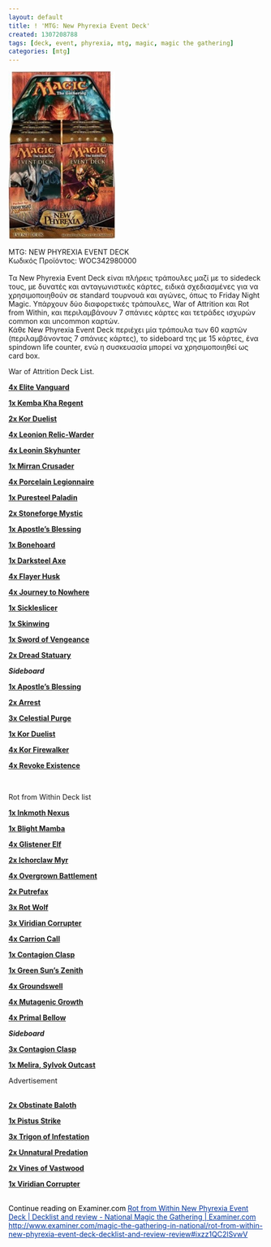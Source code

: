 ```yaml
---
layout: default
title: ! 'MTG: New Phyrexia Event Deck'
created: 1307208788
tags: [deck, event, phyrexia, mtg, magic, magic the gathering]
categories: [mtg]
---
```

<p class="rtecenter">
	<img alt="" src="/assets/images/newphyrexiaeventdeck.jpg" style="width: 210px; height: 330px;" /></p>
<p>
	<span class="text01">MTG: NEW PHYREXIA EVENT DECK</span><br />
	&Kappa;&omega;&delta;&iota;&kappa;ό&sigmaf; &Pi;&rho;&omicron;ϊό&nu;&tau;&omicron;&sigmaf;: WOC342980000<br />
	<br />
	&Tau;&alpha; New Phyrexia Event Deck &epsilon;ί&nu;&alpha;&iota; &pi;&lambda;ή&rho;&epsilon;&iota;&sigmaf; &tau;&rho;ά&pi;&omicron;&upsilon;&lambda;&epsilon;&sigmaf; &mu;&alpha;&zeta;ί &mu;&epsilon; &tau;&omicron; sidedeck &tau;&omicron;&upsilon;&sigmaf;, &mu;&epsilon; &delta;&upsilon;&nu;&alpha;&tau;έ&sigmaf; &kappa;&alpha;&iota; &alpha;&nu;&tau;&alpha;&gamma;&omega;&nu;&iota;&sigma;&tau;&iota;&kappa;έ&sigmaf; &kappa;ά&rho;&tau;&epsilon;&sigmaf;, &epsilon;&iota;&delta;&iota;&kappa;ά &sigma;&chi;&epsilon;&delta;&iota;&alpha;&sigma;&mu;έ&nu;&epsilon;&sigmaf; &gamma;&iota;&alpha; &nu;&alpha; &chi;&rho;&eta;&sigma;&iota;&mu;&omicron;&pi;&omicron;&iota;&eta;&theta;&omicron;ύ&nu; &sigma;&epsilon; standard &tau;&omicron;&upsilon;&rho;&nu;&omicron;&upsilon;ά &kappa;&alpha;&iota; &alpha;&gamma;ώ&nu;&epsilon;&sigmaf;, ό&pi;&omega;&sigmaf; &tau;&omicron; Friday Night Magic. &Upsilon;&pi;ά&rho;&chi;&omicron;&upsilon;&nu; &delta;ύ&omicron; &delta;&iota;&alpha;&phi;&omicron;&rho;&epsilon;&tau;&iota;&kappa;έ&sigmaf; &tau;&rho;ά&pi;&omicron;&upsilon;&lambda;&epsilon;&sigmaf;, War of Attrition &kappa;&alpha;&iota; Rot from Within, &kappa;&alpha;&iota; &pi;&epsilon;&rho;&iota;&lambda;&alpha;&mu;&beta;ά&nu;&omicron;&upsilon;&nu; 7 &sigma;&pi;ά&nu;&iota;&epsilon;&sigmaf; &kappa;ά&rho;&tau;&epsilon;&sigmaf; &kappa;&alpha;&iota; &tau;&epsilon;&tau;&rho;ά&delta;&epsilon;&sigmaf; &iota;&sigma;&chi;&upsilon;&rho;ώ&nu; common &kappa;&alpha;&iota; uncommon &kappa;&alpha;&rho;&tau;ώ&nu;.<br />
	&Kappa;ά&theta;&epsilon; New Phyrexia Event Deck &pi;&epsilon;&rho;&iota;έ&chi;&epsilon;&iota; &mu;ί&alpha; &tau;&rho;ά&pi;&omicron;&upsilon;&lambda;&alpha; &tau;&omega;&nu; 60 &kappa;&alpha;&rho;&tau;ώ&nu; (&pi;&epsilon;&rho;&iota;&lambda;&alpha;&mu;&beta;ά&nu;&omicron;&nu;&tau;&alpha;&sigmaf; 7 &sigma;&pi;ά&nu;&iota;&epsilon;&sigmaf; &kappa;ά&rho;&tau;&epsilon;&sigmaf;), &tau;&omicron; sideboard &tau;&eta;&sigmaf; &mu;&epsilon; 15 &kappa;ά&rho;&tau;&epsilon;&sigmaf;, έ&nu;&alpha; spindown life counter, &epsilon;&nu;ώ &eta; &sigma;&upsilon;&sigma;&kappa;&epsilon;&upsilon;&alpha;&sigma;ί&alpha; &mu;&pi;&omicron;&rho;&epsilon;ί &nu;&alpha; &chi;&rho;&eta;&sigma;&iota;&mu;&omicron;&pi;&omicron;&iota;&eta;&theta;&epsilon;ί &omega;&sigmaf; card box.</p>
<p>
	War of Attrition Deck List.</p>
<p>
	<a href="http://gatherer.wizards.com/Pages/Card/Details.aspx?name=Elite%20Vanguard" rel="nofollow"><strong>4x Elite Vanguard</strong></a></p>
<p>
	<a href="http://gatherer.wizards.com/Pages/Card/Details.aspx?name=Kemba,%20Kha%20Regent" rel="nofollow"><strong>1x Kemba Kha Regent</strong></a></p>
<p>
	<a href="http://gatherer.wizards.com/Pages/Card/Details.aspx?name=Kor%20Duelist" rel="nofollow"><strong>2x Kor Duelist</strong></a></p>
<p>
	<a href="http://gatherer.wizards.com/Pages/Card/Details.aspx?name=Leonin%20Relic-Warder" rel="nofollow"><strong>4x Leonion Relic-Warder</strong></a></p>
<p>
	<a href="http://gatherer.wizards.com/Pages/Card/Details.aspx?name=Leonin%20Skyhunter" rel="nofollow"><strong>4x Leonin Skyhunter</strong></a></p>
<p>
	<a href="http://www.examiner.com/magic-the-gathering-in-national/mirran-crusader" rel="nofollow"><strong>1x Mirran Crusader</strong></a></p>
<p>
	<a href="http://www.examiner.com/magic-the-gathering-in-national/porcelain-legionnaire-new-phyrexia" rel="nofollow"><strong>4x Porcelain Legionnaire</strong></a></p>
<p>
	<a href="http://www.examiner.com/magic-the-gathering-in-national/puresteel-paladin-new-phyrexia" rel="nofollow"><strong>1x Puresteel Paladin</strong></a></p>
<p>
	<a href="http://gatherer.wizards.com/Pages/Card/Details.aspx?name=Stoneforge%20Mystic" rel="nofollow"><strong>2x Stoneforge Mystic</strong></a></p>
<p>
	<a href="http://gatherer.wizards.com/Pages/Card/Details.aspx?name=Apostle%27s%20Blessing" rel="nofollow"><strong>1x Apostle&rsquo;s Blessing</strong></a></p>
<p>
	<a href="http://www.examiner.com/magic-the-gathering-in-national/bonehoard" rel="nofollow"><strong>1x Bonehoard</strong></a></p>
<p>
	<a href="http://gatherer.wizards.com/Pages/Card/Details.aspx?name=Darksteel%20Axe" rel="nofollow"><strong>1x Darksteel Axe</strong></a></p>
<p>
	<a href="http://www.examiner.com/magic-the-gathering-in-national/flayer-husk" rel="nofollow"><strong>4x Flayer Husk</strong></a></p>
<p>
	<a href="http://gatherer.wizards.com/Pages/Card/Details.aspx?name=Journey%20to%20Nowhere" rel="nofollow"><strong>4x Journey to Nowhere</strong></a></p>
<p>
	<a href="http://gatherer.wizards.com/Pages/Card/Details.aspx?name=Sickleslicer" rel="nofollow"><strong>1x Sickleslicer</strong></a></p>
<p>
	<a href="http://gatherer.wizards.com/Pages/Card/Details.aspx?name=Skinwing" rel="nofollow"><strong>1x Skinwing</strong></a></p>
<p>
	<a href="http://www.examiner.com/magic-the-gathering-in-national/m11-sword-of-vengeance" rel="nofollow"><strong>1x Sword of Vengeance</strong></a></p>
<p>
	<a href="http://gatherer.wizards.com/Pages/Card/Details.aspx?name=Dread%20Statuary" rel="nofollow"><strong>2x Dread Statuary</strong></a></p>
<p>
	<em><strong>Sideboard</strong></em></p>
<p>
	<a href="http://gatherer.wizards.com/Pages/Card/Details.aspx?name=Apostle%27s%20Blessing" rel="nofollow"><strong>1x Apostle&rsquo;s Blessing</strong></a></p>
<p>
	<a href="http://gatherer.wizards.com/Pages/Card/Details.aspx?name=Arrest" rel="nofollow"><strong>2x Arrest</strong></a></p>
<p>
	<a href="http://gatherer.wizards.com/Pages/Card/Details.aspx?name=Celestial%20Purge" rel="nofollow"><strong>3x Celestial Purge</strong></a></p>
<p>
	<a href="http://gatherer.wizards.com/Pages/Card/Details.aspx?name=Kor%20Duelist" rel="nofollow"><strong>1x Kor Duelist</strong></a></p>
<p>
	<a href="http://gatherer.wizards.com/Pages/Card/Details.aspx?name=Kor%20Firewalker" rel="nofollow"><strong>4x Kor Firewalker</strong></a></p>
<p>
	<a href="http://www.examiner.com/magic-the-gathering-in-national/scars-of-mirrodin-revoke-existence" rel="nofollow"><strong>4x Revoke Existence</strong></a></p>
<p>
	&nbsp;</p>
<p>
	Rot from Within Deck list</p>
<p>
	<a href="http://www.examiner.com/magic-the-gathering-in-national/inkmoth-nexus" rel="nofollow"><strong>1x Inkmoth Nexus</strong></a></p>
<p>
	<a href="http://gatherer.wizards.com/Pages/Card/Details.aspx?name=Blight%20Mamba" rel="nofollow"><strong>1x Blight Mamba</strong></a></p>
<p>
	<a href="http://gatherer.wizards.com/Pages/Card/Details.aspx?name=Glistener%20Elf" rel="nofollow"><strong>4x Glistener Elf</strong></a></p>
<p>
	<a href="http://www.examiner.com/magic-the-gathering-in-national/scars-of-mirrodin-ichorclaw-myr" rel="nofollow"><strong>2x Ichorclaw Myr</strong></a></p>
<p>
	<a href="http://gatherer.wizards.com/Pages/Card/Details.aspx?name=Overgrown%20Battlement" rel="nofollow"><strong>4x Overgrown Battlement</strong></a></p>
<p>
	<a href="http://www.examiner.com/magic-the-gathering-in-national/scars-of-mirrodin-putrefax" rel="nofollow"><strong>2x Putrefax</strong></a></p>
<p>
	<a href="http://www.examiner.com/magic-the-gathering-in-national/rot-wolf" rel="nofollow"><strong>3x Rot Wolf</strong></a></p>
<p>
	<a href="http://www.examiner.com/magic-the-gathering-in-national/viridian-corrupter" rel="nofollow"><strong>3x Viridian Corrupter</strong></a></p>
<p>
	<a href="http://www.examiner.com/magic-the-gathering-in-national/scars-of-mirrodin-carrion-call" rel="nofollow"><strong>4x Carrion Call</strong></a></p>
<p>
	<a href="http://www.examiner.com/magic-the-gathering-in-national/scars-of-mirrodin-contagion-clasp" rel="nofollow"><strong>1x Contagion Clasp</strong></a></p>
<p>
	<a href="http://www.examiner.com/magic-the-gathering-in-national/green-sun-s-zenith" rel="nofollow"><strong>1x Green Sun&rsquo;s Zenith</strong></a></p>
<p>
	<a href="http://gatherer.wizards.com/Pages/Card/Details.aspx?name=Groundswell" rel="nofollow"><strong>4x Groundswell</strong></a></p>
<p>
	<a href="http://www.examiner.com/magic-the-gathering-in-national/mutagenic-growth-new-phyrexia" rel="nofollow"><strong>4x Mutagenic Growth</strong></a></p>
<p>
	<a href="http://gatherer.wizards.com/Pages/Card/Details.aspx?name=Primal%20Bellow" rel="nofollow"><strong>4x Primal Bellow</strong></a></p>
<p>
	<em><strong>Sideboard</strong></em></p>
<p>
	<a href="http://www.examiner.com/magic-the-gathering-in-national/scars-of-mirrodin-contagion-clasp" rel="nofollow"><strong>3x Contagion Clasp</strong></a></p>
<p>
	<a href="http://gatherer.wizards.com/Pages/Card/Details.aspx?name=Melira,%20Sylvok%20Outcast" rel="nofollow"><strong>1x Melira, Sylvok Outcast</strong></a></p>
<div class="dart-ad dart-ad-300x250" id="dart-ad-3-3-658976690">
	<span class="dart-ad-title">Advertisement</span>
	<div class="dart-ad-content">
		&nbsp;</div>
</div>
<p>
	<a href="http://www.examiner.com/magic-the-gathering-in-national/m11-obstinate-baloth" rel="nofollow"><strong>2x Obstinate Baloth</strong></a></p>
<p>
	<a href="http://gatherer.wizards.com/Pages/Card/Details.aspx?name=Pistus%20Strike" rel="nofollow"><strong>1x Pistus Strike</strong></a></p>
<p>
	<a href="http://gatherer.wizards.com/Pages/Card/Details.aspx?name=Trigon%20of%20Infestation" rel="nofollow"><strong>3x Trigon of Infestation</strong></a></p>
<p>
	<a href="http://gatherer.wizards.com/Pages/Card/Details.aspx?name=Unnatural%20Predation" rel="nofollow"><strong>2x Unnatural Predation</strong></a></p>
<p>
	<a href="http://gatherer.wizards.com/Pages/Card/Details.aspx?name=Vines%20of%20Vastwood" rel="nofollow"><strong>2x Vines of Vastwood</strong></a></p>
<p>
	<a href="http://www.examiner.com/magic-the-gathering-in-national/viridian-corrupter" rel="nofollow"><strong>1x Viridian Corrupter</strong></a></p>
<div style="overflow: hidden; color: rgb(0, 0, 0); background-color: transparent; text-align: left; text-decoration: none; border: medium none;">
	<br />
	Continue reading on Examiner.com <a href="http://www.examiner.com/magic-the-gathering-in-national/rot-from-within-new-phyrexia-event-deck-decklist-and-review-review#ixzz1QC2lSvwV" style="color: #003399;">Rot from Within New Phyrexia Event Deck | Decklist and review - National Magic the Gathering | Examiner.com</a> <a href="http://www.examiner.com/magic-the-gathering-in-national/rot-from-within-new-phyrexia-event-deck-decklist-and-review-review#ixzz1QC2lSvwV" style="color: #003399;">http://www.examiner.com/magic-the-gathering-in-national/rot-from-within-new-phyrexia-event-deck-decklist-and-review-review#ixzz1QC2lSvwV</a></div>
